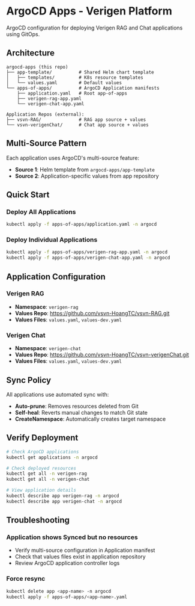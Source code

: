 # ArgoCD Apps - Verigen Platform

ArgoCD configuration for deploying Verigen RAG and Chat applications using GitOps.

## Architecture

```
argocd-apps (this repo)
├── app-template/          # Shared Helm chart template
│   ├── templates/         # K8s resource templates
│   └── values.yaml        # Default values
└── apps-of-apps/          # ArgoCD Application manifests
    ├── application.yaml   # Root app-of-apps
    ├── verigen-rag-app.yaml
    └── verigen-chat-app.yaml

Application Repos (external):
├── vsvn-RAG/              # RAG app source + values
└── vsvn-verigenChat/      # Chat app source + values
```

## Multi-Source Pattern

Each application uses ArgoCD's multi-source feature:
- **Source 1**: Helm template from `argocd-apps/app-template`
- **Source 2**: Application-specific values from app repository

## Quick Start

### Deploy All Applications
```bash
kubectl apply -f apps-of-apps/application.yaml -n argocd
```

### Deploy Individual Applications
```bash
kubectl apply -f apps-of-apps/verigen-rag-app.yaml -n argocd
kubectl apply -f apps-of-apps/verigen-chat-app.yaml -n argocd
```

## Application Configuration

### Verigen RAG
- **Namespace**: `verigen-rag`
- **Values Repo**: https://github.com/vsvn-HoangTC/vsvn-RAG.git
- **Values Files**: `values.yaml`, `values-dev.yaml`

### Verigen Chat
- **Namespace**: `verigen-chat`
- **Values Repo**: https://github.com/vsvn-HoangTC/vsvn-verigenChat.git
- **Values Files**: `values.yaml`, `values-dev.yaml`

## Sync Policy

All applications use automated sync with:
- **Auto-prune**: Removes resources deleted from Git
- **Self-heal**: Reverts manual changes to match Git state
- **CreateNamespace**: Automatically creates target namespace

## Verify Deployment

```bash
# Check ArgoCD applications
kubectl get applications -n argocd

# Check deployed resources
kubectl get all -n verigen-rag
kubectl get all -n verigen-chat

# View application details
kubectl describe app verigen-rag -n argocd
kubectl describe app verigen-chat -n argocd
```

## Troubleshooting

### Application shows Synced but no resources
- Verify multi-source configuration in Application manifest
- Check that values files exist in application repository
- Review ArgoCD application controller logs

### Force resync
```bash
kubectl delete app <app-name> -n argocd
kubectl apply -f apps-of-apps/<app-name>.yaml
```
